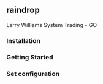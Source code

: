 ## raindrop
Larry Williams System Trading - GO

### Installation


### Getting Started

### Set configuration

